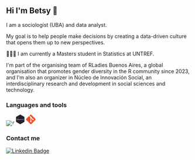 ## Hi I'm Betsy 👋

I am a sociologist (UBA) and data analyst. 

My goal is to help people make decisions by creating a data-driven culture that opens them up to new perspectives.  

👩🏻‍🎓 I am currently a Masters student in Statistics at UNTREF.

I'm part of the organising team of RLadies Buenos Aires, a global organisation that promotes gender diversity in the R community since 2023, and I'm also an organizer in Núcleo de Innovación Social, an interdisciplinary research and development in social sciences and technology.

### Languages and tools
<code><img height="27" src="https://upload.wikimedia.org/wikipedia/commons/thumb/1/1b/R_logo.svg/1200px-R_logo.svg.png" alt="r"></code>
<code><img height="27" src="https://raw.githubusercontent.com/rstudio/hex-stickers/master/PNG/tidyverse.png" alt="tidyverse"></code>
<code><img height="27" src="https://raw.githubusercontent.com/devicons/devicon/master/icons/git/git-original.svg" alt="git"></code>

### Contact me 
[![Linkedin Badge](https://img.shields.io/badge/LinkedIn-0077B5?style=for-the-badge&logo=linkedin&logoColor=white)](https://www.linkedin.com/in/betsabe1984/)

